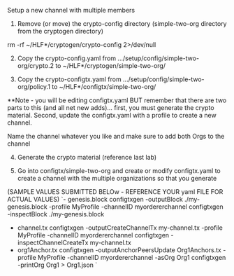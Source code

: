 Setup a new channel with multiple members

1.  Remove (or move) the crypto-config directory (simple-two-org directory from the cryptogen directory)

rm -rf ~/HLF*/cryptogen/crypto-config 2>/dev/null

2.  Copy the crypto-config.yaml from .../setup/config/simple-two-org/crypto.2 to ~/HLF*/cryptogen/simple-two-org/

3.  Copy the crypto-configtx.yaml from .../setup/config/simple-two-org/policy.1 to ~/HLF*/configtx/simple-two-org/

**Note - you will be editing configtx.yaml BUT remember that there are two parts to this (and all net new adds)... 
first, you must generate the crypto material.  Second, update the configtx.yaml with a profile to create a new channel.

Name the channel whatever you like and make sure to add both Orgs to the channel

4.  Generate the crypto material (reference last lab)

5.  Go into configtx/simple-two-org and create or modify configtx.yaml to create a channel with the multiple organizations so that you generate

(SAMPLE VALUES SUBMITTED BELOw - REFERENCE YOUR yaml FILE FOR ACTUAL VALUES)
`- genesis.block
configtxgen -outputBlock ./my-genesis.block -profile MyProfile -channelID myordererchannel
configtxgen -inspectBlock ./my-genesis.block
- channel.tx
configtxgen -outputCreateChannelTx my-channel.tx -profile MyProfile -channelID myordererchannel
configtxgen -inspectChannelCreateTx my-channel.tx
- org1Anchor.tx
configtxgen -outputAnchorPeersUpdate Org1Anchors.tx -profile MyProfile -channelID myordererchannel -asOrg Org1
configtxgen -printOrg Org1 > Org1.json
`

